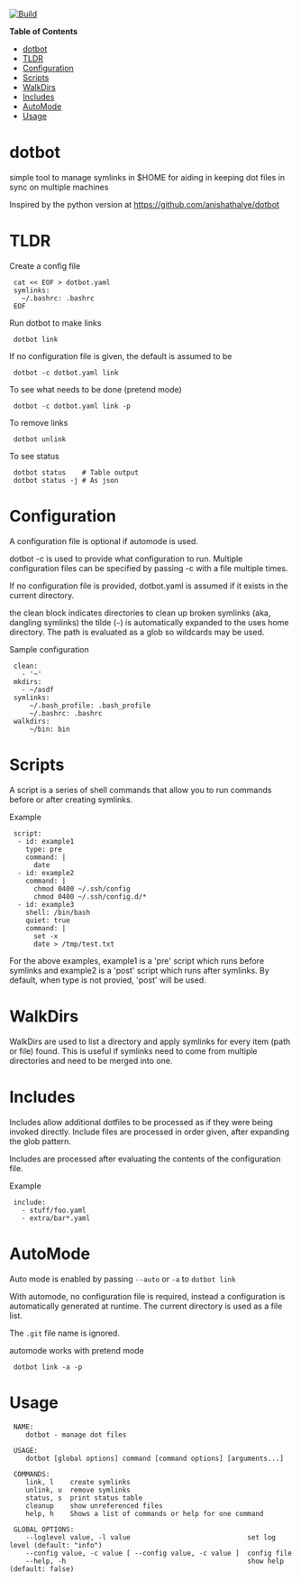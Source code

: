 

[![Build](https://github.com/sigmonsays/dotbot/actions/workflows/release.yml/badge.svg)](https://github.com/sigmonsays/dotbot/actions/workflows/release.yml)

<!-- markdown-toc start - Don't edit this section. Run M-x markdown-toc-refresh-toc -->
**Table of Contents**

- [dotbot](#dotbot)
- [TLDR](#tldr)
- [Configuration](#configuration)
- [Scripts](#scripts)
- [WalkDirs](#walkdirs)
- [Includes](#includes)
- [AutoMode](#automode)
- [Usage](#usage)

<!-- markdown-toc end -->

# dotbot

simple tool to manage symlinks in $HOME for aiding in keeping dot files in sync on multiple
machines

Inspired by the python version at https://github.com/anishathalye/dotbot

# TLDR

Create a config file 

     cat << EOF > dotbot.yaml
     symlinks:
       ~/.bashrc: .bashrc
     EOF

Run dotbot to make links

     dotbot link

If no configuration file is given, the default is assumed to be
     
     dotbot -c dotbot.yaml link

To see what needs to be done (pretend mode)

     dotbot -c dotbot.yaml link -p

To remove links
     
     dotbot unlink

To see status 

     dotbot status    # Table output
     dotbot status -j # As json

# Configuration

A configuration file is optional if automode is used. 

dotbot -c is used to provide what configuration to run. Multiple configuration
files can be specified by passing -c with a file multiple times.

If no configuration file is provided, dotbot.yaml is assumed if it exists in the
current directory.

the clean block indicates directories to clean up broken symlinks (aka, dangling symlinks)
the tilde (`~`) is automatically expanded to the uses home directory. The path is evaluated
as a glob so wildcards may be used.

Sample configuration

     clean:
       - '~'
     mkdirs:
       - ~/asdf
     symlinks:
         ~/.bash_profile: .bash_profile
         ~/.bashrc: .bashrc
     walkdirs:
         ~/bin: bin

# Scripts

A script is a series of shell commands that allow you to run commands
before or after creating symlinks.

Example

     script:
      - id: example1
        type: pre
        command: |
          date
      - id: example2
        command: |
          chmod 0400 ~/.ssh/config
          chmod 0400 ~/.ssh/config.d/*
      - id: example3
        shell: /bin/bash
        quiet: true
        command: |
          set -x
          date > /tmp/test.txt

For the above examples, example1 is a 'pre' script which runs before
symlinks and example2 is a 'post' script which runs after symlinks.
By default, when type is not provied, 'post' will be used.

# WalkDirs

WalkDirs are used to list a directory and apply symlinks for every
item (path or file) found. This is useful if symlinks need to come 
from multiple directories and need to be merged into one.

# Includes

Includes allow additional dotfiles to be processed as if they were
being invoked directly. Include files are processed in order given, 
after expanding the glob pattern.

Includes are processed after evaluating the contents of the 
configuration file.

Example

     include:
       - stuff/foo.yaml
       - extra/bar*.yaml

# AutoMode

Auto mode is enabled by passing `--auto` or `-a` to `dotbot link`

With automode, no configuration file is required, instead a configuration is automatically generated at runtime. The current directory is used as a file list. 

The `.git` file name is ignored.

automode works with pretend mode

     dotbot link -a -p

# Usage

     NAME:
        dotbot - manage dot files
     
     USAGE:
        dotbot [global options] command [command options] [arguments...]
     
     COMMANDS:
        link, l    create symlinks
        unlink, u  remove symlinks
        status, s  print status table
        cleanup    show unreferenced files
        help, h    Shows a list of commands or help for one command
     
     GLOBAL OPTIONS:
        --loglevel value, -l value                             set log level (default: "info")
        --config value, -c value [ --config value, -c value ]  config file
        --help, -h                                             show help (default: false)
     
